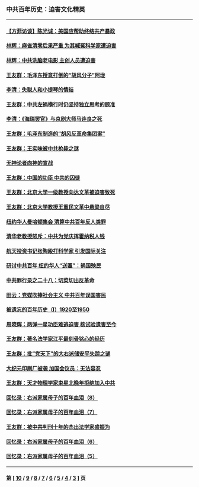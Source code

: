 ### 中共百年历史：迫害文化精英
---
#### [【方菲访谈】陈光诚：美国应帮助终结共产暴政](../../pages/nf1176111/n13759521.md?08180430) 
#### [林辉：麻雀清零后果严重 为其喊冤科学家遭迫害](../../pages/nf1176111/n13746900.md?08180430) 
#### [林辉：中共洗脑老电影 主创人员遭迫害](../../pages/nf1176111/n13699437.md?08180430) 
#### [王友群：毛泽东授意打倒的“胡风分子”阿垅](../../pages/nf1176111/n13592541.md?08180430) 
#### [李清：失聪人和小提琴的情结](../../pages/nf1176111/n13459280.md?08180430) 
#### [王友群：中共左祸横行时仍坚持独立思考的顾准](../../pages/nf1176111/n13444722.md?08180430) 
#### [李清：《海瑞罢官》与京剧大师马连良之死](../../pages/nf1176111/n13412316.md?08180430) 
#### [王友群：毛泽东制造的“胡风反革命集团案”](../../pages/nf1176111/n13324909.md?08180430) 
#### [王友群：王实味被中共枪毙之谜](../../pages/nf1176111/n13307502.md?08180430) 
#### [无神论者向神的宣战](../../pages/nf1176111/n13281535.md?08180430) 
#### [王友群：中国的功臣 中共的囚徒](../../pages/nf1176111/n13291790.md?08180430) 
#### [王友群：北京大学一级教授向达文革被迫害致死](../../pages/nf1176111/n13150966.md?08180430) 
#### [王友群：北京大学教授王重民文革中悬梁自尽](../../pages/nf1176111/n13084645.md?08180430) 
#### [纽约华人曼哈顿集会 清算中共百年反人类罪](../../pages/nf1176111/n13084157.md?08180430) 
#### [清华老教授怒斥：中共为党庆挥霍纳税人钱](../../pages/nf1176111/n13071430.md?08180430) 
#### [航天投资书记张陶殴打科学家 引发国际关注](../../pages/nf1176111/n13069132.md?08180430) 
#### [研讨中共百年 纽约华人“送匾”：祸国殃民](../../pages/nf1176111/n13057367.md?08180430) 
#### [中共罪行录之二十八：切菜切出反革命](../../pages/nf1176111/n13030600.md?08180430) 
#### [田云：党媒吹捧社会主义 中共百年误国害民](../../pages/nf1176111/n13006682.md?08180430) 
#### [被遗忘的百年历史（I）1920至1950](../../pages/nf1176111/n12986411.md?08180430) 
#### [周晓辉：两弹一星功臣难逃迫害 核试验遗害至今](../../pages/nf1176111/n12974997.md?08180430) 
#### [王友群：著名法学家江平最刻骨铭心的经历](../../pages/nf1176111/n12970787.md?08180430) 
#### [王友群：批“党天下”的大右派储安平失踪之谜](../../pages/nf1176111/n12954229.md?08180430) 
#### [大纪元印刷厂被袭 加国会议员：无法容忍](../../pages/nf1176111/n12883028.md?08180430) 
#### [王友群：天才物理学家束星北晚年拒绝加入中共](../../pages/nf1176111/n12792913.md?08180430) 
#### [回忆录：右派家属母子的百年血泪（8）](../../pages/nf1176111/n12706196.md?08180430) 
#### [回忆录：右派家属母子的百年血泪（7）](../../pages/nf1176111/n12706191.md?08180430) 
#### [王友群：被中共判刑十年的杰出法学家盛振为](../../pages/nf1176111/n12706141.md?08180430) 
#### [回忆录：右派家属母子的百年血泪（6）](../../pages/nf1176111/n12698863.md?08180430) 
#### [回忆录：右派家属母子的百年血泪（5）](../../pages/nf1176111/n12692515.md?08180430) 

---
#### 第 [ [10](./10.md?08180430) / [9](./9.md?08180430) / [8](./8.md?08180430) / [7](./7.md?08180430) / [6](./6.md?08180430) / [5](./5.md?08180430) / [4](./4.md?08180430) / [3](./3.md?08180430) ] 页
